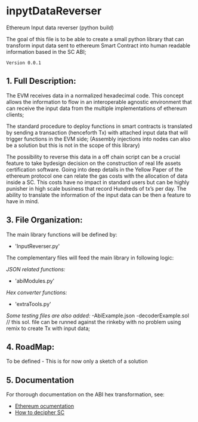 # inpytDataReverser
Ethereum Input data reverser (python build)

The goal of this file is to be able to create a small python library that can transform input data sent to ethereum Smart Contract into human readable information based in the SC ABI;

`Version 0.0.1`

## 1. Full Description:

The EVM receives data in a normalized hexadecimal code. This concept allows the information to flow in an interoperable agnostic environment that can receive the input data from the multiple implementations of ethereum clients;

The standard procedure to deploy functions in smart contracts is translated by sending a transaction (henceforth Tx) with attached input data that will trigger functions in the EVM side; (Assembly injections into nodes can also be a solution but this is not in the scope of this library)

The possibility to reverse this data in a off chain script can be a crucial feature to take bydesign decision on the construction of real life assets certification software. Going into deep details in the Yellow Paper of the ethereum protocol one can relate the gas costs with the allocation of data inside a SC. This costs have no impact in standard users but can be highly punisher in high scale business that record Hundreds of tx’s per day. 
The ability to translate the information of the input data can be then a feature to have in mind. 

## 3. File Organization:

The main library functions will be defined by:
- 'InputReverser.py' 

The complementary files will feed the main library in following logic:

*JSON related functions:*
- 'abiModules.py' 

*Hex converter functions:*
- 'extraTools.py' 


*Some testing files are also added:*
-AbiExample.json
-decoderExample.sol // this sol. file can be runned against the rinkeby with no problem using remix to create Tx with input data;


## 4. RoadMap:

To be defined - This is for now only a sketch of a solution

## 5. Documentation

For thorough documentation on the ABI hex transformation, see:
- [Ethereum ocumentation](https://github.com/ethereum/wiki/wiki/Ethereum-Contract-ABI)
- [How to decipher SC](https://medium.com/@hayeah/how-to-decipher-a-smart-contract-method-call-8ee980311603)
